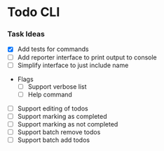 # Todo CLI

### Task Ideas

- [x] Add tests for commands
- [ ] Add reporter interface to print output to console
- [ ] Simplify interface to just include name
- Flags
    - [ ] Support verbose list
    - [ ] Help command
- [ ] Support editing of todos
- [ ] Support marking as completed
- [ ] Support marking as not completed
- [ ] Support batch remove todos
- [ ] Support batch add todos
